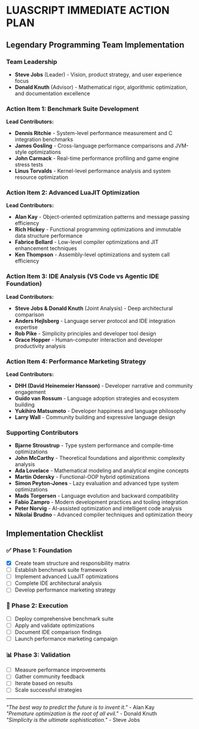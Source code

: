 # LUASCRIPT IMMEDIATE ACTION PLAN
## Legendary Programming Team Implementation

### Team Leadership
- **Steve Jobs** (Leader) - Vision, product strategy, and user experience focus
- **Donald Knuth** (Advisor) - Mathematical rigor, algorithmic optimization, and documentation excellence

### Action Item 1: Benchmark Suite Development
**Lead Contributors:**
- **Dennis Ritchie** - System-level performance measurement and C integration benchmarks
- **James Gosling** - Cross-language performance comparisons and JVM-style optimizations
- **John Carmack** - Real-time performance profiling and game engine stress tests
- **Linus Torvalds** - Kernel-level performance analysis and system resource optimization

### Action Item 2: Advanced LuaJIT Optimization
**Lead Contributors:**
- **Alan Kay** - Object-oriented optimization patterns and message passing efficiency
- **Rich Hickey** - Functional programming optimizations and immutable data structure performance
- **Fabrice Bellard** - Low-level compiler optimizations and JIT enhancement techniques
- **Ken Thompson** - Assembly-level optimizations and system call efficiency

### Action Item 3: IDE Analysis (VS Code vs Agentic IDE Foundation)
**Lead Contributors:**
- **Steve Jobs & Donald Knuth** (Joint Analysis) - Deep architectural comparison
- **Anders Hejlsberg** - Language server protocol and IDE integration expertise
- **Rob Pike** - Simplicity principles and developer tool design
- **Grace Hopper** - Human-computer interaction and developer productivity analysis

### Action Item 4: Performance Marketing Strategy
**Lead Contributors:**
- **DHH (David Heinemeier Hansson)** - Developer narrative and community engagement
- **Guido van Rossum** - Language adoption strategies and ecosystem building
- **Yukihiro Matsumoto** - Developer happiness and language philosophy
- **Larry Wall** - Community building and expressive language design

### Supporting Contributors
- **Bjarne Stroustrup** - Type system performance and compile-time optimizations
- **John McCarthy** - Theoretical foundations and algorithmic complexity analysis
- **Ada Lovelace** - Mathematical modeling and analytical engine concepts
- **Martin Odersky** - Functional-OOP hybrid optimizations
- **Simon Peyton-Jones** - Lazy evaluation and advanced type system optimizations
- **Mads Torgersen** - Language evolution and backward compatibility
- **Fabio Zampro** - Modern development practices and tooling integration
- **Peter Norvig** - AI-assisted optimization and intelligent code analysis
- **Nikolai Brudno** - Advanced compiler techniques and optimization theory

## Implementation Checklist

### ✅ Phase 1: Foundation
- [x] Create team structure and responsibility matrix
- [ ] Establish benchmark suite framework
- [ ] Implement advanced LuaJIT optimizations
- [ ] Complete IDE architectural analysis
- [ ] Develop performance marketing strategy

### 🚧 Phase 2: Execution
- [ ] Deploy comprehensive benchmark suite
- [ ] Apply and validate optimizations
- [ ] Document IDE comparison findings
- [ ] Launch performance marketing campaign

### 📊 Phase 3: Validation
- [ ] Measure performance improvements
- [ ] Gather community feedback
- [ ] Iterate based on results
- [ ] Scale successful strategies

---
*"The best way to predict the future is to invent it."* - Alan Kay  
*"Premature optimization is the root of all evil."* - Donald Knuth  
*"Simplicity is the ultimate sophistication."* - Steve Jobs
